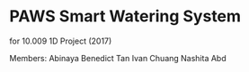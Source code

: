 # PAWS Smart Watering System
for 10.009 1D Project (2017)

Members:
Abinaya
Benedict Tan
Ivan Chuang
Nashita Abd
